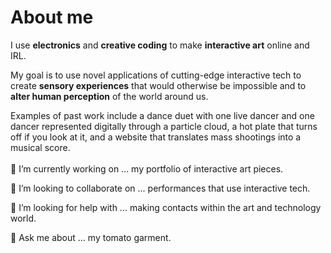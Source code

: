 # About me


I use **electronics** and **creative coding** to make **interactive art** online and IRL. 

My goal is to use novel applications of cutting-edge interactive tech to create **sensory experiences** that would otherwise be impossible and to **alter human perception** of the world around us.

Examples of past work include a dance duet with one live dancer and one dancer represented digitally through a particle cloud, a hot plate that turns off if you look at it, and a website that translates mass shootings into a musical score.
<br>
<br>
🔭 I’m currently working on ...
  my portfolio of interactive art pieces.

👯 I’m looking to collaborate on ...
  performances that use interactive tech.
  
🤔 I’m looking for help with ...
  making contacts within the art and technology world.
  
💬 Ask me about ...
  my tomato garment.


